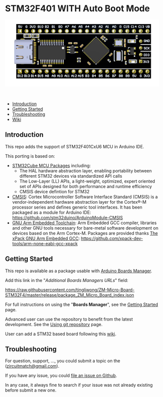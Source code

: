

# STM32F401 WITH Auto Boot Mode 
!["STM32F401"](https://github.com/tingliwong/ZM-Micro-Board-STM32F4/blob/master/images/STM32F401CEU6-V1.JPG)
<!-- PROJECT LOGO -->
<br />


* [Introduction](https://github.com/tingliwong/ZM-Micro-Board-STM32F4#Introduction)<br>
* [Getting Started](https://github.com/tingliwong/ZM-Micro-Board-STM32F4#getting-started)<br>
* [Troubleshooting](https://github.com/tingliwong/ZM-Micro-Board-STM32F4#troubleshooting)<br>
* [Wiki](https://github.com/stm32duino/wiki/wiki/)

## Introduction

This repo adds the support of STM32F401CxU6 MCU in Arduino IDE.<br>

This porting is based on:
* [STM32Cube MCU Packages](https://www.st.com/en/embedded-software/stm32cube-mcu-packages.html) including:
    * The HAL hardware abstraction layer, enabling portability between different STM32 devices via standardized API calls
    * The Low-Layer (LL) APIs, a light-weight, optimized, expert oriented set of APIs designed for both performance and runtime efficiency
    * CMSIS device defintion for STM32
* [CMSIS](https://developer.arm.com/embedded/cmsis): Cortex Microcontroller Software Interface Standard (CMSIS) is a vendor-independent hardware abstraction layer for the Cortex®-M processor series and defines generic tool interfaces. It has been packaged as a module for Arduino IDE: https://github.com/stm32duino/ArduinoModule-CMSIS
* [GNU Arm Embedded Toolchain](https://developer.arm.com/open-source/gnu-toolchain/gnu-rm): Arm Embedded GCC compiler, libraries and other GNU tools necessary for bare-metal software development on devices based on the Arm Cortex-M. Packages are provided thanks [The xPack GNU Arm Embedded GCC](https://xpack.github.io/arm-none-eabi-gcc/): https://github.com/xpack-dev-tools/arm-none-eabi-gcc-xpack


<!-- GETTING STARTED -->
## Getting Started

This repo is available as a package usable with [Arduino Boards Manager](https://www.arduino.cc/en/guide/cores).

Add this link in the "*Additional Boards Managers URLs*" field:

https://raw.githubusercontent.com/tingliwong/ZM-Micro-Board-STM32F4/master/release/package_ZM_Micro_Board_index.json


For full instructions on using the "**Boards Manager**", see the [Getting Started](https://github.com/stm32duino/wiki/wiki/Getting-Started) page.

Advanced user can use the repository to benefit from the latest development. See the [Using git repository](https://github.com/stm32duino/wiki/wiki/Using-git-repository) page.

User can add a STM32 based board following this [wiki](https://github.com/stm32duino/wiki/wiki/Add-a-new-variant-(board)).


## Troubleshooting

For question, support, ...,  you could submit a topic on the (zircuitmatch@gmail.com).

If you have any issue, you could [file an issue on Github](https://github.com/tingliwong/issues).

In any case, it always fine to search if your issue was not already existing before submit a new one.

